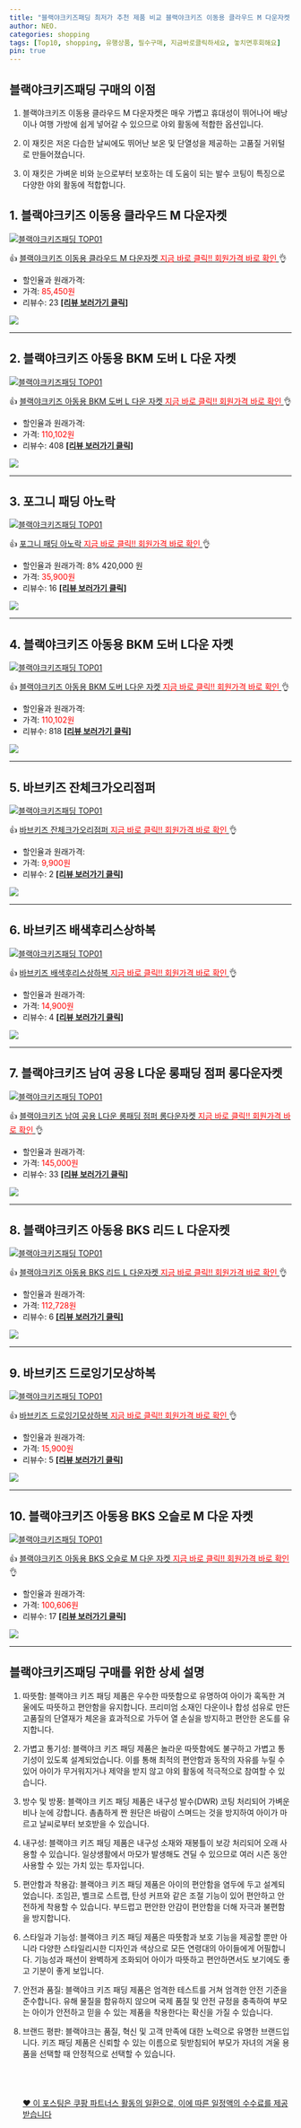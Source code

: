 ```yaml
---
title: "블랙야크키즈패딩 최저가 추천 제품 비교 블랙야크키즈 이동용 클라우드 M 다운자켓 가격 비교 최저가장점"
author: NEO.
categories: shopping
tags: [Top10, shopping, 유행상품, 필수구매, 지금바로클릭하세요, 놓치면후회해요]
pin: true
---
```

## 블랙야크키즈패딩 구매의 이점
1. 블랙야크키즈 이동용 클라우드 M 다운자켓은 매우 가볍고 휴대성이 뛰어나어 배낭이나 여행 가방에 쉽게 넣어갈 수 있으므로 야외 활동에 적합한 옵션입니다.

2. 이 재킷은 저온 다습한 날씨에도 뛰어난 보온 및 단열성을 제공하는 고품질 거위털로 만들어졌습니다.

3. 이 재킷은 가벼운 비와 눈으로부터 보호하는 데 도움이 되는 발수 코팅이 특징으로 다양한 야외 활동에 적합합니다.

   

## 1. 블랙야크키즈 이동용 클라우드 M 다운자켓

[![블랙야크키즈패딩 TOP01](https://thumbnail7.coupangcdn.com/thumbnails/remote/490x490ex/image/retail/images/2022/11/15/15/7/e8670717-356d-44ad-b211-80a5859b7b35.jpg)](https://link.coupang.com/re/AFFSDP?lptag=AF3617701&subid=GithubCoopas&pageKey=6922347442&traceid=V0-153&itemId=16721212029&vendorItemId=83903430099)


👍 [블랙야크키즈 이동용 클라우드 M 다운자켓 <font color=red> 지금 바로 클릭!! 회원가격 바로 확인 </font> ](https://link.coupang.com/re/AFFSDP?lptag=AF3617701&subid=GithubCoopas&pageKey=6922347442&traceid=V0-153&itemId=16721212029&vendorItemId=83903430099) 👌 


- 할인율과 원래가격: 
- 가격: <span style='color:red'>85,450원</span>
- 리뷰수: 23  [**[리뷰 보러가기 클릭]**](https://link.coupang.com/re/AFFSDP?lptag=AF3617701&subid=GithubCoopas&pageKey=6922347442&traceid=V0-153&itemId=16721212029&vendorItemId=83903430099)

[![](/discount_price.png)](https://link.coupang.com/re/AFFSDP?lptag=AF3617701&subid=GithubCoopas&pageKey=6922347442&traceid=V0-153&itemId=16721212029&vendorItemId=83903430099)

---


   

## 2. 블랙야크키즈 아동용 BKM 도버 L 다운 자켓

[![블랙야크키즈패딩 TOP01](https://thumbnail9.coupangcdn.com/thumbnails/remote/490x490ex/image/retail/images/1507926920578171-ec18511c-53db-4184-b9f4-2114c7aeb7c1.jpg)](https://link.coupang.com/re/AFFSDP?lptag=AF3617701&subid=GithubCoopas&pageKey=7547941576&traceid=V0-153&itemId=19857331238&vendorItemId=87186898629)


👍 [블랙야크키즈 아동용 BKM 도버 L 다운 자켓 <font color=red> 지금 바로 클릭!! 회원가격 바로 확인 </font> ](https://link.coupang.com/re/AFFSDP?lptag=AF3617701&subid=GithubCoopas&pageKey=7547941576&traceid=V0-153&itemId=19857331238&vendorItemId=87186898629) 👌 


- 할인율과 원래가격: 
- 가격: <span style='color:red'>110,102원</span>
- 리뷰수: 408  [**[리뷰 보러가기 클릭]**](https://link.coupang.com/re/AFFSDP?lptag=AF3617701&subid=GithubCoopas&pageKey=7547941576&traceid=V0-153&itemId=19857331238&vendorItemId=87186898629)

[![](/discount_price.png)](https://link.coupang.com/re/AFFSDP?lptag=AF3617701&subid=GithubCoopas&pageKey=7547941576&traceid=V0-153&itemId=19857331238&vendorItemId=87186898629)

---


   

## 3. 포그니 패딩 아노락

[![블랙야크키즈패딩 TOP01](https://thumbnail10.coupangcdn.com/thumbnails/remote/490x490ex/image/vendor_inventory/8846/10413a1940bda0bc749c2a13879d073c1dde62a1ebea211c89715e32b6fe.jpg)](https://link.coupang.com/re/AFFSDP?lptag=AF3617701&subid=GithubCoopas&pageKey=7634564691&traceid=V0-153&itemId=20270248301&vendorItemId=87357383145)


👍 [포그니 패딩 아노락 <font color=red> 지금 바로 클릭!! 회원가격 바로 확인 </font> ](https://link.coupang.com/re/AFFSDP?lptag=AF3617701&subid=GithubCoopas&pageKey=7634564691&traceid=V0-153&itemId=20270248301&vendorItemId=87357383145) 👌 


- 할인율과 원래가격: 8%  420,000   원
- 가격: <span style='color:red'>35,900원</span>
- 리뷰수: 16  [**[리뷰 보러가기 클릭]**](https://link.coupang.com/re/AFFSDP?lptag=AF3617701&subid=GithubCoopas&pageKey=7634564691&traceid=V0-153&itemId=20270248301&vendorItemId=87357383145)

[![](/discount_price.png)](https://link.coupang.com/re/AFFSDP?lptag=AF3617701&subid=GithubCoopas&pageKey=7634564691&traceid=V0-153&itemId=20270248301&vendorItemId=87357383145)

---


   

## 4. 블랙야크키즈 아동용 BKM 도버 L다운 자켓

[![블랙야크키즈패딩 TOP01](https://thumbnail9.coupangcdn.com/thumbnails/remote/490x490ex/image/retail/images/2023/09/21/17/3/292b06c9-c7ca-4196-9617-6b8cf3c8eb95.jpg)](https://link.coupang.com/re/AFFSDP?lptag=AF3617701&subid=GithubCoopas&pageKey=7546541562&traceid=V0-153&itemId=19850340660&vendorItemId=87260418963)


👍 [블랙야크키즈 아동용 BKM 도버 L다운 자켓 <font color=red> 지금 바로 클릭!! 회원가격 바로 확인 </font> ](https://link.coupang.com/re/AFFSDP?lptag=AF3617701&subid=GithubCoopas&pageKey=7546541562&traceid=V0-153&itemId=19850340660&vendorItemId=87260418963) 👌 


- 할인율과 원래가격: 
- 가격: <span style='color:red'>110,102원</span>
- 리뷰수: 818  [**[리뷰 보러가기 클릭]**](https://link.coupang.com/re/AFFSDP?lptag=AF3617701&subid=GithubCoopas&pageKey=7546541562&traceid=V0-153&itemId=19850340660&vendorItemId=87260418963)

[![](/discount_price.png)](https://link.coupang.com/re/AFFSDP?lptag=AF3617701&subid=GithubCoopas&pageKey=7546541562&traceid=V0-153&itemId=19850340660&vendorItemId=87260418963)

---


   

## 5. 바브키즈 잔체크가오리점퍼

[![블랙야크키즈패딩 TOP01](https://thumbnail6.coupangcdn.com/thumbnails/remote/490x490ex/image/vendor_inventory/15a1/42386a49bfb0552e77df36dcffa140da029977cc8ab5fc6e3ad8e304617e.jpg)](https://link.coupang.com/re/AFFSDP?lptag=AF3617701&subid=GithubCoopas&pageKey=6810232977&traceid=V0-153&itemId=16107783658&vendorItemId=87781296019)


👍 [바브키즈 잔체크가오리점퍼 <font color=red> 지금 바로 클릭!! 회원가격 바로 확인 </font> ](https://link.coupang.com/re/AFFSDP?lptag=AF3617701&subid=GithubCoopas&pageKey=6810232977&traceid=V0-153&itemId=16107783658&vendorItemId=87781296019) 👌 


- 할인율과 원래가격: 
- 가격: <span style='color:red'>9,900원</span>
- 리뷰수: 2  [**[리뷰 보러가기 클릭]**](https://link.coupang.com/re/AFFSDP?lptag=AF3617701&subid=GithubCoopas&pageKey=6810232977&traceid=V0-153&itemId=16107783658&vendorItemId=87781296019)

[![](/discount_price.png)](https://link.coupang.com/re/AFFSDP?lptag=AF3617701&subid=GithubCoopas&pageKey=6810232977&traceid=V0-153&itemId=16107783658&vendorItemId=87781296019)

---


   

## 6. 바브키즈 배색후리스상하복

[![블랙야크키즈패딩 TOP01](https://thumbnail6.coupangcdn.com/thumbnails/remote/490x490ex/image/vendor_inventory/1028/6131495bfb2217921d888260a67e346f8a0b269faa6389513769c5129ec0.jpg)](https://link.coupang.com/re/AFFSDP?lptag=AF3617701&subid=GithubCoopas&pageKey=7707496790&traceid=V0-153&itemId=20652059731&vendorItemId=87760192519)


👍 [바브키즈 배색후리스상하복 <font color=red> 지금 바로 클릭!! 회원가격 바로 확인 </font> ](https://link.coupang.com/re/AFFSDP?lptag=AF3617701&subid=GithubCoopas&pageKey=7707496790&traceid=V0-153&itemId=20652059731&vendorItemId=87760192519) 👌 


- 할인율과 원래가격: 
- 가격: <span style='color:red'>14,900원</span>
- 리뷰수: 4  [**[리뷰 보러가기 클릭]**](https://link.coupang.com/re/AFFSDP?lptag=AF3617701&subid=GithubCoopas&pageKey=7707496790&traceid=V0-153&itemId=20652059731&vendorItemId=87760192519)

[![](/discount_price.png)](https://link.coupang.com/re/AFFSDP?lptag=AF3617701&subid=GithubCoopas&pageKey=7707496790&traceid=V0-153&itemId=20652059731&vendorItemId=87760192519)

---


   

## 7. 블랙야크키즈 남여 공용 L다운 롱패딩 점퍼 롱다운자켓

[![블랙야크키즈패딩 TOP01](https://thumbnail6.coupangcdn.com/thumbnails/remote/490x490ex/image/vendor_inventory/0939/39d31a1e003961c465c52dff8eb3a128b611c9b8a706031f2da3cee4db76.jpg)](https://link.coupang.com/re/AFFSDP?lptag=AF3617701&subid=GithubCoopas&pageKey=7774265683&traceid=V0-153&itemId=20996516116&vendorItemId=88060712445)


👍 [블랙야크키즈 남여 공용 L다운 롱패딩 점퍼 롱다운자켓 <font color=red> 지금 바로 클릭!! 회원가격 바로 확인 </font> ](https://link.coupang.com/re/AFFSDP?lptag=AF3617701&subid=GithubCoopas&pageKey=7774265683&traceid=V0-153&itemId=20996516116&vendorItemId=88060712445) 👌 


- 할인율과 원래가격: 
- 가격: <span style='color:red'>145,000원</span>
- 리뷰수: 33  [**[리뷰 보러가기 클릭]**](https://link.coupang.com/re/AFFSDP?lptag=AF3617701&subid=GithubCoopas&pageKey=7774265683&traceid=V0-153&itemId=20996516116&vendorItemId=88060712445)

[![](/discount_price.png)](https://link.coupang.com/re/AFFSDP?lptag=AF3617701&subid=GithubCoopas&pageKey=7774265683&traceid=V0-153&itemId=20996516116&vendorItemId=88060712445)

---


   

## 8. 블랙야크키즈 아동용 BKS 리드 L 다운자켓

[![블랙야크키즈패딩 TOP01](https://thumbnail9.coupangcdn.com/thumbnails/remote/490x490ex/image/retail/images/1335567561300299-97601d45-3268-428e-a2c8-99108ea94180.jpg)](https://link.coupang.com/re/AFFSDP?lptag=AF3617701&subid=GithubCoopas&pageKey=7604010888&traceid=V0-153&itemId=20140747129&vendorItemId=87234237440)


👍 [블랙야크키즈 아동용 BKS 리드 L 다운자켓 <font color=red> 지금 바로 클릭!! 회원가격 바로 확인 </font> ](https://link.coupang.com/re/AFFSDP?lptag=AF3617701&subid=GithubCoopas&pageKey=7604010888&traceid=V0-153&itemId=20140747129&vendorItemId=87234237440) 👌 


- 할인율과 원래가격: 
- 가격: <span style='color:red'>112,728원</span>
- 리뷰수: 6  [**[리뷰 보러가기 클릭]**](https://link.coupang.com/re/AFFSDP?lptag=AF3617701&subid=GithubCoopas&pageKey=7604010888&traceid=V0-153&itemId=20140747129&vendorItemId=87234237440)

[![](/discount_price.png)](https://link.coupang.com/re/AFFSDP?lptag=AF3617701&subid=GithubCoopas&pageKey=7604010888&traceid=V0-153&itemId=20140747129&vendorItemId=87234237440)

---


   

## 9. 바브키즈 드로잉기모상하복

[![블랙야크키즈패딩 TOP01](https://thumbnail6.coupangcdn.com/thumbnails/remote/490x490ex/image/vendor_inventory/1e8c/9524b587464a479c05bc411e84f62c59f67a8ed83a0f0e52e073172c67b7.jpg)](https://link.coupang.com/re/AFFSDP?lptag=AF3617701&subid=GithubCoopas&pageKey=7675469720&traceid=V0-153&itemId=20486973030&vendorItemId=87565672679)


👍 [바브키즈 드로잉기모상하복 <font color=red> 지금 바로 클릭!! 회원가격 바로 확인 </font> ](https://link.coupang.com/re/AFFSDP?lptag=AF3617701&subid=GithubCoopas&pageKey=7675469720&traceid=V0-153&itemId=20486973030&vendorItemId=87565672679) 👌 


- 할인율과 원래가격: 
- 가격: <span style='color:red'>15,900원</span>
- 리뷰수: 5  [**[리뷰 보러가기 클릭]**](https://link.coupang.com/re/AFFSDP?lptag=AF3617701&subid=GithubCoopas&pageKey=7675469720&traceid=V0-153&itemId=20486973030&vendorItemId=87565672679)

[![](/discount_price.png)](https://link.coupang.com/re/AFFSDP?lptag=AF3617701&subid=GithubCoopas&pageKey=7675469720&traceid=V0-153&itemId=20486973030&vendorItemId=87565672679)

---


   

## 10. 블랙야크키즈 아동용 BKS 오슬로 M 다운 자켓

[![블랙야크키즈패딩 TOP01](https://thumbnail8.coupangcdn.com/thumbnails/remote/490x490ex/image/retail/images/2023/09/18/12/5/958fdab2-81c3-46f1-bdde-d3f02ac44f5d.jpg)](https://link.coupang.com/re/AFFSDP?lptag=AF3617701&subid=GithubCoopas&pageKey=7603998080&traceid=V0-153&itemId=20122402436&vendorItemId=87224033184)


👍 [블랙야크키즈 아동용 BKS 오슬로 M 다운 자켓 <font color=red> 지금 바로 클릭!! 회원가격 바로 확인 </font> ](https://link.coupang.com/re/AFFSDP?lptag=AF3617701&subid=GithubCoopas&pageKey=7603998080&traceid=V0-153&itemId=20122402436&vendorItemId=87224033184) 👌 


- 할인율과 원래가격: 
- 가격: <span style='color:red'>100,606원</span>
- 리뷰수: 17  [**[리뷰 보러가기 클릭]**](https://link.coupang.com/re/AFFSDP?lptag=AF3617701&subid=GithubCoopas&pageKey=7603998080&traceid=V0-153&itemId=20122402436&vendorItemId=87224033184)

[![](/discount_price.png)](https://link.coupang.com/re/AFFSDP?lptag=AF3617701&subid=GithubCoopas&pageKey=7603998080&traceid=V0-153&itemId=20122402436&vendorItemId=87224033184)

---
## 블랙야크키즈패딩 구매를 위한 상세 설명
1. 따뜻함: 블랙야크 키즈 패딩 제품은 우수한 따뜻함으로 유명하여 아이가 혹독한 겨울에도 따뜻하고 편안함을 유지합니다. 프리미엄 소재인 다운이나 합성 섬유로 만든 고품질의 단열재가 체온을 효과적으로 가두어 열 손실을 방지하고 편안한 온도를 유지합니다.

2. 가볍고 통기성: 블랙야크 키즈 패딩 제품은 놀라운 따뜻함에도 불구하고 가볍고 통기성이 있도록 설계되었습니다. 이를 통해 최적의 편안함과 동작의 자유를 누릴 수 있어 아이가  무거워지거나 제약을 받지 않고 야외 활동에 적극적으로 참여할 수 있습니다.

3. 방수 및 방풍: 블랙야크 키즈 패딩 제품은 내구성 발수(DWR) 코팅 처리되어 가벼운 비나 눈에 강합니다. 촘촘하게 짠 원단은 바람이 스며드는 것을 방지하여 아이가 마르고 날씨로부터 보호받을 수 있습니다.

4. 내구성: 블랙야크 키즈 패딩 제품은 내구성 소재와 재봉틀이 보강 처리되어 오래 사용할 수 있습니다. 일상생활에서 마모가 발생해도 견딜 수 있으므로 여러 시즌 동안 사용할 수 있는 가치 있는 투자입니다.

5. 편안함과 착용감: 블랙야크 키즈 패딩 제품은 아이의 편안함을 염두에 두고 설계되었습니다. 조임끈, 벨크로 스트랩, 탄성 커프와 같은 조절 기능이 있어 편안하고 안전하게 착용할 수 있습니다. 부드럽고 편안한 안감이 편안함을 더해 자극과 불편함을 방지합니다.

6. 스타일과 기능성: 블랙야크 키즈 패딩 제품은 따뜻함과 보호 기능을 제공할 뿐만 아니라 다양한 스타일리시한 디자인과 색상으로 모든 연령대의 아이들에게 어필합니다. 기능성과 패션이 완벽하게 조화되어 아이가 따뜻하고 편안하면서도 보기에도 좋고 기분이 좋게 보입니다.

7. 안전과 품질: 블랙야크 키즈 패딩 제품은 엄격한 테스트를 거쳐 엄격한 안전 기준을 준수합니다. 유해 물질을 함유하지 않으며 국제 품질 및 안전 규정을 충족하여 부모는 아이가 안전하고 믿을 수 있는 제품을 착용한다는 확신을 가질 수 있습니다.

8. 브랜드 평판: 블랙야크는 품질, 혁신 및 고객 만족에 대한 노력으로 유명한 브랜드입니다. 키즈 패딩 제품은 신뢰할 수 있는 이름으로 뒷받침되어 부모가 자녀의 겨울 용품을 선택할 때 안정적으로 선택할 수 있습니다.<br><br><br><br><br> [ ❤  이 포스팅은 쿠팡 파트너스 활동의 일환으로, 이에 따른 일정액의 수수료를 제공받습니다](https://link.coupang.com/a/bcEFyh)